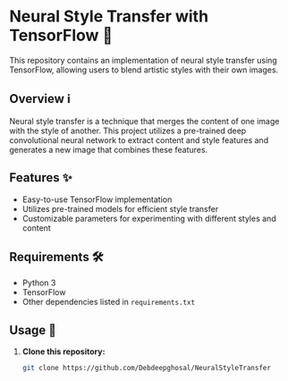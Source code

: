 # Neural Style Transfer with TensorFlow 🎨

This repository contains an implementation of neural style transfer using TensorFlow, allowing users to blend artistic styles with their own images.

## Overview ℹ️

Neural style transfer is a technique that merges the content of one image with the style of another. This project utilizes a pre-trained deep convolutional neural network to extract content and style features and generates a new image that combines these features.

## Features ✨

- Easy-to-use TensorFlow implementation
- Utilizes pre-trained models for efficient style transfer
- Customizable parameters for experimenting with different styles and content

## Requirements 🛠️

- Python 3
- TensorFlow
- Other dependencies listed in `requirements.txt`

## Usage 🚀

1. **Clone this repository:**

    ```bash
    git clone https://github.com/Debdeepghosal/NeuralStyleTransfer

    ```

